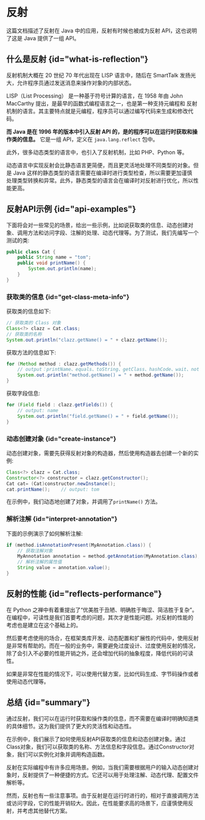 # 反射

这篇文档描述了反射在 Java 中的应用，反射有时候也被成为反射 API，这也说明了这是 Java 提供了一组 API。

## 什么是反射 {id="what-is-reflection"}

反射机制大概在 20 世纪 70 年代出现在 LISP 语言中，随后在 SmartTalk 发扬光大，允许程序员通过发送消息来操作对象的内部状态。

<note>
LISP（List Processing） 是一种基于符号计算的语言，在 1958 年由 John MacCarthy 提出，是最早的函数式编程语言之一，也是第一种支持元编程和
反射机制的语言。其主要特点就是元编程，程序员可以通过编写代码来生成和修改代码。
</note>

**而 Java 是在 1996 年的版本中引入反射 API 的，是的程序可以在运行时获取和操作类的信息。** 它是一组 API，定义在 `java.lang.reflect` 包中。

此外，很多动态类型的语言中，也引入了反射机制，比如 PHP、Python 等。

<note>
动态语言中实现反射会比静态语言更简便，而且更灵活地处理不同类型的对象。但是 Java 这样的静态类型的语言需要在编译时进行类型检查，所以需要更加谨慎
处理类型转换和异常。此外，静态类型的语言会在编译时对反射进行优化，所以性能更高。
</note>

## 反射API示例 {id="api-examples"}

下面将会对一些常见的场景，给出一些示例，比如说获取类的信息、动态创建对象、调用方法和访问字段、注解的处理、动态代理等。为了测试，我们先编写一个
测试的类:

```Java
public class Cat {
    public String name = "tom";
    public void printName() {
        System.out.println(name);    
    }
}
```

### 获取类的信息 {id="get-class-meta-info"}

获取类的信息如下:
```Java
// 获取类的 Class 对象
Class<?> clazz = Cat.class;
// 获取类的名称
System.out.println("clazz.getName() = " + clazz.getName());
```

获取方法的信息如下:
```Java
for (Method method : clazz.getMethods()) {
    // output：printName、equals、toString、getClass、hashCode、wait、notify、notifyAll
    System.out.println("method.getName() = " + method.getName());
}
```

获取字段信息:
```Java
for (Field field : clazz.getFields()) {
    // output: name
    System.out.println("field.getName() = " + field.getName());
}
```

### 动态创建对象 {id="create-instance"}

动态创建对象，需要先获得反射对象的构造器，然后使用构造器去创建一个新的实例:
```Java
Class<?> clazz = Cat.class;
Constructor<?> constructor = clazz.getConstructor();
Cat cat= (Cat)constructor.newInstance();
cat.printName();    // output: tom
```
在示例中，我们动态地创建了对象，并调用了`printName()` 方法。

### 解析注解 {id="interpret-annotation"}

下面的示例演示了如何解析注解:
```Java
if (method.isAnnotationPresent(MyAnnotation.class)) {
    // 获取注解对象
    MyAnnotation annotation = method.getAnnotation(MyAnnotation.class);
    // 解析注解的属性值
    String value = annotation.value();
}
```


## 反射的性能 {id="reflects-performance"}

在 Python 之禅中有着重提出了“优美胜于丑陋、明确胜于晦涩、简洁胜于复杂”。在编程中，可读性是我们首要考虑的问题，其次才是性能问题。对反射的性能的
考虑也是建立在这个基础上的。

然后要考虑使用的场合，在框架类库开发、动态配置和扩展性的代码中，使用反射是非常有帮助的。而在一般的业务中，需要避免过度设计、过度使用反射的情况，
除了会引入不必要的性能开销之外，还会增加代码的抽象程度，降低代码的可读性。

如果是非常在性能的情况下，可以使用代替方案，比如代码生成、字节码操作或者使用动态代理等。

## 总结 {id="summary"}

通过反射，我们可以在运行时获取和操作类的信息，而不需要在编译时明确知道类的具体细节。这为我们提供了更大的灵活性和动态性。

在示例中，我们展示了如何使用反射API获取类的信息和动态创建对象。通过Class对象，我们可以获取类的名称、方法信息和字段信息。通过Constructor对象，我们可以实例化对象并调用构造函数。

反射在实际编程中有许多应用场景。例如，当我们需要根据用户的输入动态创建对象时，反射提供了一种便捷的方式。它还可以用于处理注解、动态代理、配置文件解析等。

然而，反射也有一些注意事项。由于反射是在运行时进行的，相对于直接调用方法或访问字段，它的性能开销较大。因此，在性能要求高的场景下，应谨慎使用反射，并考虑其他替代方案。